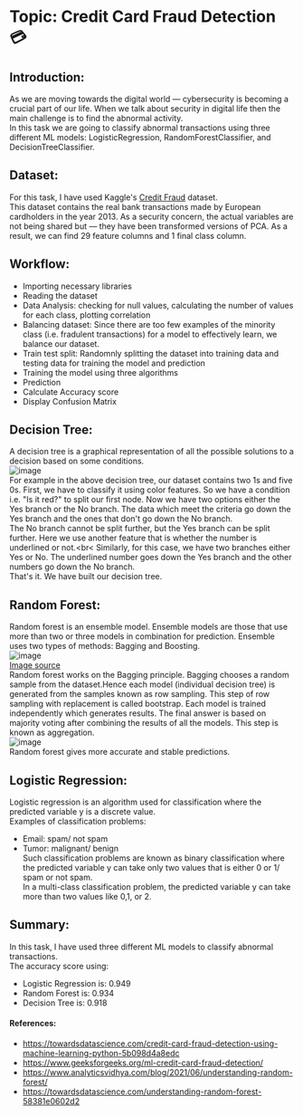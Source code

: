 # Topic: Credit Card Fraud Detection 💳

## Introduction:
As we are moving towards the digital world — cybersecurity is becoming a crucial part of our life. When we talk about security in digital life then the main challenge is to find the abnormal activity.<br>
In this task we are going to classify abnormal transactions using three different ML models: LogisticRegression, RandomForestClassifier, and DecisionTreeClassifier.

## Dataset:
For this task, I have used Kaggle's [Credit Fraud](https://www.kaggle.com/janiobachmann/credit-fraud-dealing-with-imbalanced-datasets/data?select=creditcard.csv) dataset.<br>
This dataset contains the real bank transactions made by European cardholders in the year 2013. As a security concern, the actual variables are not being shared but — they have been transformed versions of PCA. As a result, we can find 29 feature columns and 1 final class column.

## Workflow:
* Importing necessary libraries
* Reading the dataset
* Data Analysis: checking for null values, calculating the number of values for each class, plotting correlation
* Balancing dataset: Since there are too few examples of the minority class (i.e. fradulent transactions) for a model to effectively learn, we balance our dataset.
* Train test split: Randomnly splitting the dataset into training data and testing data for training the model and prediction
* Training the model using three algorithms
* Prediction
* Calculate Accuracy score
* Display Confusion Matrix


## Decision Tree:
A decision tree is a graphical representation of all the possible solutions to a decision based on some conditions.<br>
![image](https://user-images.githubusercontent.com/89564985/141346256-63184b7f-0261-4421-8fc9-1ec3a089df8d.png)<br>
For example in the above decision tree, our dataset contains two 1s and five 0s. First, we have to classify it using color features. So we have a condition i.e. "Is it red?" to split our first node. Now we have two options either the Yes branch or the No branch. The data which meet the criteria go down the Yes branch and the ones that don't go down the No branch.<br>
The No branch cannot be split further, but the Yes branch can be split further. Here we use another feature that is whether the number is underlined or not.<br<
Similarly, for this case, we have two branches either Yes or No. The underlined number goes down the Yes branch and the other numbers go down the No branch.<br>
That's it. We have built our decision tree.

## Random Forest:
Random forest is an ensemble model. Ensemble models are those that use more than two or three models in combination for prediction. Ensemble uses two types of methods: Bagging and Boosting.<br>
![image](https://user-images.githubusercontent.com/89564985/141355336-3d36e085-f3af-44a6-b4fb-3831e86756b5.png)<br>
[Image source](https://www.pluralsight.com/guides/ensemble-methods:-bagging-versus-boosting)<br>
Random forest works on the Bagging principle. Bagging chooses a random sample from the dataset.Hence each model (individual decision tree) is generated from the samples known as row sampling. This step of row sampling with replacement is called bootstrap. Each model is trained independently which generates results. The final answer is based on majority voting after combining the results of all the models. This step is known as aggregation.<br>
![image](https://user-images.githubusercontent.com/89564985/141353446-160fba98-a213-4269-b750-9b37872ec7d6.png)<br>
Random forest gives more accurate and stable predictions.<br>

## Logistic Regression:
Logistic regression is an algorithm used for classification where the predicted variable y is a discrete value.<br>
Examples of classification problems:<br>
* Email: spam/ not spam<br>
* Tumor: malignant/ benign<br>
Such classification problems are known as binary classification where the predicted variable y can take only two values that is either 0 or 1/ spam or not spam.<br>
In a multi-class classification problem, the predicted variable y can take more than two values like 0,1, or 2.

## Summary:
In this task, I have used three different ML models to classify abnormal transactions.<br>
The accuracy score using:
* Logistic Regression is: 0.949
* Random Forest is: 0.934
* Decision Tree is: 0.918

#### References:
* https://towardsdatascience.com/credit-card-fraud-detection-using-machine-learning-python-5b098d4a8edc
* https://www.geeksforgeeks.org/ml-credit-card-fraud-detection/
* https://www.analyticsvidhya.com/blog/2021/06/understanding-random-forest/
* https://towardsdatascience.com/understanding-random-forest-58381e0602d2
